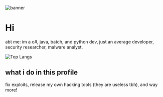 
![banner](https://i.pinimg.com/originals/0f/c5/7c/0fc57c690ae25c8687562de40b673cd2.gif)
# 
# Hi 
abt me: im a c#, java, batch, and python dev,
just an average developer,
security researcher, malware analyst.

![Top Langs](https://github-readme-stats.vercel.app/api/top-langs/?username=v1s0or&exclude_repo=Cobalt,Lost-in-Translation,Soprano&langs_count=12&layout=compact&theme=dark)
## what i do in this profile
fix exploits,
release my own hacking tools (they are useless tbh),
and way more!
